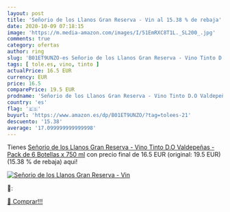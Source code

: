 ```yaml
---
layout: post
title: 'Señorio de los Llanos Gran Reserva - Vin al 15.38 % de rebaja'
date: 2020-10-09 07:18:15
image: 'https://m.media-amazon.com/images/I/51EmRXC8T1L._SL200_.jpg'
comments: true
category: ofertas
author: ring
slug: 'B01ET9UNZO-es Señorio de los Llanos Gran Reserva - Vino Tinto D.O...'
tags: [ tole.es, vino, tinto ]
actualPrice: 16.5 EUR
currency: EUR
price: 16.5
comparePrice: 19.5 EUR
prodname: 'Señorio de los Llanos Gran Reserva - Vino Tinto D.O Valdepeñas - Pack de 6 Botellas x 750 ml'
country: 'es'
flag: '🇪🇸'
buyurl: 'https://www.amazon.es/dp/B01ET9UNZO/?tag=tolees-21'
descuento: '15.38'
average: '17.099999999999998'
---
```


Tienes [Señorio de los Llanos Gran Reserva - Vino Tinto D.O Valdepeñas - Pack de 6 Botellas x 750 ml](https://www.amazon.es/dp/B01ET9UNZO/?tag=tolees-21) con precio final de  16.5 EUR (original: 19.5 EUR) (15.38 %  de rebaja) aqui!

[![Señorio de los Llanos Gran Reserva - Vin](https://m.media-amazon.com/images/I/51EmRXC8T1L._SL200_.jpg)](https://www.amazon.es/dp/B01ET9UNZO/?tag=tolees-21)

🔎:


[🛒 Comprar!!!](https://www.amazon.es/dp/B01ET9UNZO/?tag=tolees-21)
